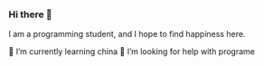 ### Hi there 👋

I am a programming student, and I hope to find happiness here.

🌱 I’m currently learning china
🤔 I’m looking for help with programe
